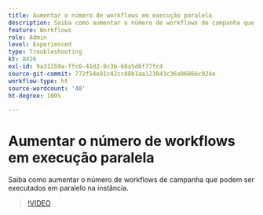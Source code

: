 ```yaml
---
title: Aumentar o número de workflows em execução paralela
description: Saiba como aumentar o número de workflows de campanha que podem ser executados em paralelo na instância.
feature: Workflows
role: Admin
level: Experienced
type: Troubleshooting
kt: 8426
exl-id: 9a31159a-ffc0-41d2-8c3b-68a5d6f77fc4
source-git-commit: 772f54e81c42cc88b1aa123843c36a06866c024e
workflow-type: ht
source-wordcount: '48'
ht-degree: 100%

---
```


# Aumentar o número de workflows em execução paralela

Saiba como aumentar o número de workflows de campanha que podem ser executados em paralelo na instância.

>[!VIDEO](https://video.tv.adobe.com/v/335982?quality=12)
